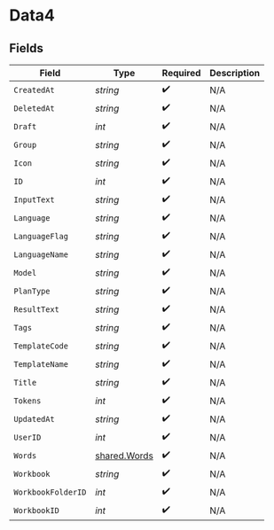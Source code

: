 # Data4


## Fields

| Field                                               | Type                                                | Required                                            | Description                                         |
| --------------------------------------------------- | --------------------------------------------------- | --------------------------------------------------- | --------------------------------------------------- |
| `CreatedAt`                                         | *string*                                            | :heavy_check_mark:                                  | N/A                                                 |
| `DeletedAt`                                         | *string*                                            | :heavy_check_mark:                                  | N/A                                                 |
| `Draft`                                             | *int*                                               | :heavy_check_mark:                                  | N/A                                                 |
| `Group`                                             | *string*                                            | :heavy_check_mark:                                  | N/A                                                 |
| `Icon`                                              | *string*                                            | :heavy_check_mark:                                  | N/A                                                 |
| `ID`                                                | *int*                                               | :heavy_check_mark:                                  | N/A                                                 |
| `InputText`                                         | *string*                                            | :heavy_check_mark:                                  | N/A                                                 |
| `Language`                                          | *string*                                            | :heavy_check_mark:                                  | N/A                                                 |
| `LanguageFlag`                                      | *string*                                            | :heavy_check_mark:                                  | N/A                                                 |
| `LanguageName`                                      | *string*                                            | :heavy_check_mark:                                  | N/A                                                 |
| `Model`                                             | *string*                                            | :heavy_check_mark:                                  | N/A                                                 |
| `PlanType`                                          | *string*                                            | :heavy_check_mark:                                  | N/A                                                 |
| `ResultText`                                        | *string*                                            | :heavy_check_mark:                                  | N/A                                                 |
| `Tags`                                              | *string*                                            | :heavy_check_mark:                                  | N/A                                                 |
| `TemplateCode`                                      | *string*                                            | :heavy_check_mark:                                  | N/A                                                 |
| `TemplateName`                                      | *string*                                            | :heavy_check_mark:                                  | N/A                                                 |
| `Title`                                             | *string*                                            | :heavy_check_mark:                                  | N/A                                                 |
| `Tokens`                                            | *int*                                               | :heavy_check_mark:                                  | N/A                                                 |
| `UpdatedAt`                                         | *string*                                            | :heavy_check_mark:                                  | N/A                                                 |
| `UserID`                                            | *int*                                               | :heavy_check_mark:                                  | N/A                                                 |
| `Words`                                             | [shared.Words](../../../pkg/models/shared/words.md) | :heavy_check_mark:                                  | N/A                                                 |
| `Workbook`                                          | *string*                                            | :heavy_check_mark:                                  | N/A                                                 |
| `WorkbookFolderID`                                  | *int*                                               | :heavy_check_mark:                                  | N/A                                                 |
| `WorkbookID`                                        | *int*                                               | :heavy_check_mark:                                  | N/A                                                 |